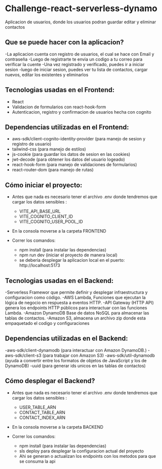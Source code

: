 # Challenge-react-serverless-dynamo

Aplicacion de usuarios, donde los usuarios podran guardar editar y eliminar contactos

## Que se puede hacer con la aplicacion?

-La aplicacion cuenta con registro de usuarios, el cual se hace con Email y contraseña
-Luego de registrarte te envia un codigo a tu correo para verificar la cuente
-Una vez registrado y verificado, puedes ir a iniciar sesion
-luego de iniciar sesion, puedes ver tu lista de contactos, cargar nuevos, editar los existentes y eliminarlos

## Tecnologias usadas en el Frontend:

- React
- Validacion de formularios con react-hook-form
- Autenticacion, registro y confirmacion de usuarios hecha con cognito

## Dependencias utilizadas en el Frontend:

- aws-sdk/client-cognito-identity-provider (para manejo de sesion y registro de usuario)
- tailwind-css (para manejo de estilos)
- js-cookie (para guardar los datos de sesion en las cookies)
- jwt-decode (para obtener los datos del usuario logeado)
- react-hook-form (para manejo de validaciones de formularios)
- react-router-dom (para manejo de rutas)

## Cómo iniciar el proyecto:

- Antes que nada es necesario tener el archivo .env donde tendremos que cargar los datos sensibles :

  - VITE_API_BASE_URL
  - VITE_COGNITO_CLIENT_ID
  - VITE_COGNITO_USER_POOL_ID

- En la consola moverse a la carpeta FRONTEND
- Correr los comandos:
  - npm install (para instalar las dependencias)
  - npm run dev (iniciar el proyecto de manera local)
  - se deberia desplegar la aplicacion local en el puerto: http://localhost:5173

## Tecnologias usadas en el Backend:

-Serverless Framewor que permite definir y desplegar infraestructura y configuracion como código.
-AWS Lambda, Funciones que ejecutan la lógica de negocio en respuesta a eventos HTTP.
-API Gateway (HTTP API) genera los endpoints HTTP públicos para interactuar con las funciones Lambda.
-Amazon DynamoDB Base de datos NoSQL para almacenar las tablas de contactos.
-Amazon S3, almacena un archivo zip donde esta empaquetado el codigo y configuraciones

## Dependencias utilizadas en el Backend:

-aws-sdk/client-dynamodb (para interactuar con Amazon DynamoDB.)
-aws-sdk/client-s3 (para trabajar con Amazon S3)
-aws-sdk/util-dynamodb (ayuda a convertir entre los formatos de objetos de JavaScript y los de DynamoDB)
-uuid (para generar ids unicos en las tablas de contactos)

## Cómo desplegar el Backend?

- Antes que nada es necesario tener el archivo .env donde tendremos que cargar los datos sensibles :

  - USER_TABLE_ARN
  - CONTACT_TABLE_ARN
  - CONTACT_INDEX_ARN

- En la consola moverse a la carpeta BACKEND
- Correr los comandos:
  - npm install (para instalar las dependencias)
  - sls deploy para desplegar la configuracion actual del proyecto
  - Ahi se generan o actualizan los endpoints con los metodos para que se consuma la api
